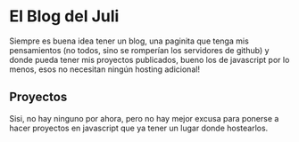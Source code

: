 # El Blog del Juli

Siempre es buena idea tener un blog, una paginita que tenga mis pensamientos (no todos, sino se romperían los servidores de github) y donde pueda tener mis proyectos publicados, bueno los de javascript por lo menos, esos no necesitan ningún hosting adicional!

## Proyectos

Sisi, no hay ninguno por ahora, pero no hay mejor excusa para ponerse a hacer proyectos en javascript que ya tener un lugar donde hostearlos.